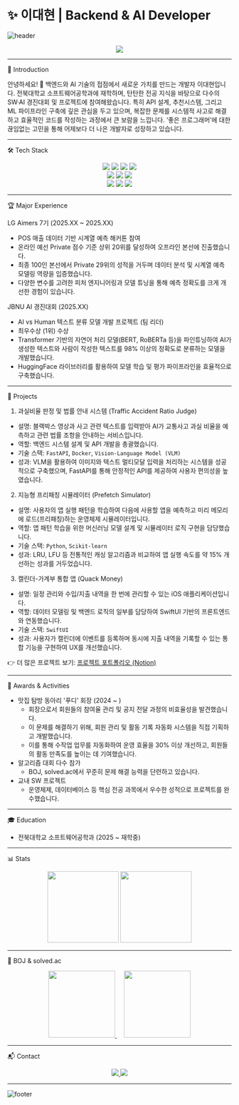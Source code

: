 # ✨ 이대현 | Backend & AI Developer

![header](https://capsule-render.vercel.app/api?type=waving&color=gradient&height=220&section=header&fontSize=0)

<p align="center">
  <img src="https://readme-typing-svg.demolab.com?font=Noto+Sans+KR&weight=700&size=26&duration=2500&pause=1000&color=00C9A7&center=true&vCenter=true&width=700&lines=👋+안녕하세요!;백엔드+%26+AI+개발자로+성장중인+이대현입니다.;데이터와+시스템이+만나는+곳에서+가치를+만듭니다." />
</p>

---

🚀 Introduction

안녕하세요! 👋 백엔드와 AI 기술의 접점에서 새로운 가치를 만드는 개발자 이대현입니다. 전북대학교 소프트웨어공학과에 재학하며, 탄탄한 전공 지식을 바탕으로 다수의 SW·AI 경진대회 및 프로젝트에 참여해왔습니다. 특히 API 설계, 추천시스템, 그리고 ML 파이프라인 구축에 깊은 관심을 두고 있으며, 복잡한 문제를 시스템적 사고로 해결하고 효율적인 코드를 작성하는 과정에서 큰 보람을 느낍니다. ‘좋은 프로그래머’에 대한 끊임없는 고민을 통해 어제보다 더 나은 개발자로 성장하고 있습니다.

---

🛠️ Tech Stack

<p align="center">
  <img src="https://img.shields.io/badge/Python-3776AB?style=for-the-badge&logo=python&logoColor=white"/>
  <img src="https://img.shields.io/badge/Java-007396?style=for-the-badge&logo=java&logoColor=white"/>
  <img src="https://img.shields.io/badge/C++-00599C?style=for-the-badge&logo=cplusplus&logoColor=white"/>
  <img src="https://img.shields.io/badge/SQL-CC2927?style=for-the-badge&logo=postgresql&logoColor=white"/><br/>
  <img src="https://img.shields.io/badge/PyTorch-EE4C2C?style=for-the-badge&logo=pytorch&logoColor=white"/>
  <img src="https://img.shields.io/badge/scikit--learn-F7931E?style=for-the-badge&logo=scikitlearn&logoColor=white"/>
  <img src="https://img.shields.io/badge/HuggingFace-FCC624?style=for-the-badge&logo=huggingface&logoColor=black"/><br/>
  <img src="https://img.shields.io/badge/FastAPI-009688?style=for-the-badge&logo=fastapi&logoColor=white"/>
  <img src="https://img.shields.io/badge/Docker-2496ED?style=for-the-badge&logo=docker&logoColor=white"/>
  <img src="https://img.shields.io/badge/GitHub_Actions-2088FF?style=for-the-badge&logo=github-actions&logoColor=white"/>
</p>

---

🏆 Major Experience

LG Aimers 7기 (2025.XX ~ 2025.XX)
* POS 매출 데이터 기반 시계열 예측 해커톤 참여
* 온라인 예선 Private 점수 기준 상위 20위를 달성하여 오프라인 본선에 진출했습니다.
* 최종 100인 본선에서 Private 29위의 성적을 거두며 데이터 분석 및 시계열 예측 모델링 역량을 입증했습니다.
* 다양한 변수를 고려한 피처 엔지니어링과 모델 튜닝을 통해 예측 정확도를 크게 개선한 경험이 있습니다.

JBNU AI 경진대회 (2025.XX)
* AI vs Human 텍스트 분류 모델 개발 프로젝트 (팀 리더)
* 최우수상 (1위) 수상
* Transformer 기반의 자연어 처리 모델(BERT, RoBERTa 등)을 파인튜닝하여 AI가 생성한 텍스트와 사람이 작성한 텍스트를 98% 이상의 정확도로 분류하는 모델을 개발했습니다.
* HuggingFace 라이브러리를 활용하여 모델 학습 및 평가 파이프라인을 효율적으로 구축했습니다.

---

📌 Projects

1. 과실비율 판정 및 법률 안내 시스템 (Traffic Accident Ratio Judge)
* 설명: 블랙박스 영상과 사고 관련 텍스트를 입력받아 AI가 교통사고 과실 비율을 예측하고 관련 법률 조항을 안내하는 서비스입니다.
* 역할: 백엔드 시스템 설계 및 API 개발을 총괄했습니다.
* 기술 스택: `FastAPI`, `Docker`, `Vision-Language Model (VLM)`
* 성과: VLM을 활용하여 이미지와 텍스트 멀티모달 입력을 처리하는 시스템을 성공적으로 구축했으며, FastAPI를 통해 안정적인 API를 제공하여 사용자 편의성을 높였습니다.

2. 지능형 프리패칭 시뮬레이터 (Prefetch Simulator)
* 설명: 사용자의 앱 실행 패턴을 학습하여 다음에 사용할 앱을 예측하고 미리 메모리에 로드(프리패칭)하는 운영체제 시뮬레이터입니다.
* 역할: 앱 패턴 학습을 위한 머신러닝 모델 설계 및 시뮬레이터 로직 구현을 담당했습니다.
* 기술 스택: `Python`, `Scikit-learn`
* 성과: LRU, LFU 등 전통적인 캐싱 알고리즘과 비교하여 앱 실행 속도를 약 15% 개선하는 성과를 거두었습니다.

3. 캘린더-가계부 통합 앱 (Quack Money)
* 설명: 일정 관리와 수입/지출 내역을 한 번에 관리할 수 있는 iOS 애플리케이션입니다.
* 역할: 데이터 모델링 및 백엔드 로직의 일부를 담당하여 SwiftUI 기반의 프론트엔드와 연동했습니다.
* 기술 스택: `SwiftUI`
* 성과: 사용자가 캘린더에 이벤트를 등록하며 동시에 지출 내역을 기록할 수 있는 통합 기능을 구현하여 UX를 개선했습니다.

👉 더 많은 프로젝트 보기: [프로젝트 포트폴리오 (Notion)](https://www.notion.so/61aa0a0618074c0585b38624078f45a3?pvs=21)

---

🏅 Awards & Activities

* 맛집 탐방 동아리 '푸디' 회장 (2024 ~ )
    * 회장으로서 회원들의 참여율 관리 및 공지 전달 과정의 비효율성을 발견했습니다.
    * 이 문제를 해결하기 위해, 회원 관리 및 활동 기록 자동화 시스템을 직접 기획하고 개발했습니다.
    * 이를 통해 수작업 업무를 자동화하여 운영 효율을 30% 이상 개선하고, 회원들의 활동 만족도를 높이는 데 기여했습니다.
* 알고리즘 대회 다수 참가
    * BOJ, solved.ac에서 꾸준히 문제 해결 능력을 단련하고 있습니다.
* 교내 SW 프로젝트
    * 운영체제, 데이터베이스 등 핵심 전공 과목에서 우수한 성적으로 프로젝트를 완수했습니다.

---

🎓 Education

* 전북대학교 소프트웨어공학과 (2025 ~ 재학중)

---

📊 Stats

<p align="center">
  <img src="https://github-readme-stats.vercel.app/api?username=0xDaehyun&show_icons=true&theme=tokyonight&hide_border=true" height="160"/>
  <img src="https://github-readme-streak-stats.herokuapp.com/?user=0xDaehyun&theme=tokyonight&hide_border=true" height="160"/>
</p>

---

🏅 BOJ & solved.ac

<p align="center">
  <a href="https://solved.ac/leedaehyun11">
    <img src="http://mazassumnida.wtf/api/v2/generate_badge?boj=leedaehyun11" height="150"/>
  </a>
  &nbsp;&nbsp;&nbsp;
  <a href="https://www.acmicpc.net/user/leedaehyun11">
    <img src="http://mazandi.herokuapp.com/api?handle=leedaehyun11&theme=dark" height="150"/>
  </a>
</p>

---

📬 Contact

<p align="center">
  <a href="mailto:leedaehyun11@naver.com">
    <img src="https://img.shields.io/badge/Email-leedaehyun11%40naver.com-green?style=for-the-badge&logo=gmail&logoColor=white"/>
  </a>
  <a href="https://github.com/0xDaehyun">
    <img src="https://img.shields.io/badge/GitHub-0xDaehyun-black?style=for-the-badge&logo=github&logoColor=white"/>
  </a>
</p>

---

![footer](https://capsule-render.vercel.app/api?type=waving&color=gradient&height=120&section=footer)
